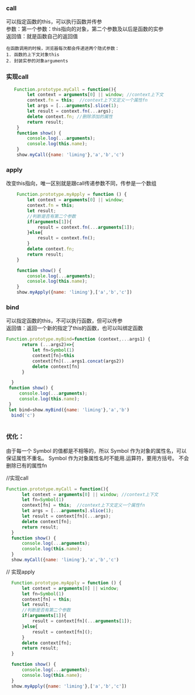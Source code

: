 
### call
可以指定函数的this，可以执行函数并传参   <br>
参数：第一个参数：this指向的对象，第二个参数及以后是函数的实参   <br>
返回值：就是函数自己的返回值   <br>



    在函数调用的时候，浏览器每次都会传递进两个隐式参数：
    1. 函数的上下文对象this
    2. 封装实参的对象arguments
### 实现call
```js
   Function.prototype.myCall = function(){
        let context = arguments[0] || window; //context上下文
        context.fn = this;  //context上下文定义一个属性fn
        let args = [...arguments].slice(1);
        let result = context.fn(...args);
        delete context.fn; //删除添加的属性
        return result;
    }
    function show() {
        console.log(...arguments);
        console.log(this.name);
    }
    show.myCall({name: 'liming'},'a','b','c')
```

### apply

改变this指向，唯一区别就是跟call传递参数不同，传参是一个数组

```js
    Function.prototype.myApply = function () {
        let context = arguments[0] || window;
        context.fn = this;
        let result;
        //判断是否有第二个参数
        if(arguments[1]){
            result = context.fn(...arguments[1]);
        }else{
            result = context.fn();
        }
        delete context.fn;
        return result;
    }

    function show() {
        console.log(...arguments);
        console.log(this.name);
    }
    show.myApply({name: 'liming'},['a','b','c'])

  ```
  
  ### bind
 
  可以指定函数的this，不可以执行函数，但可以传参  <br>
  返回值：返回一个新的指定了this的函数，也可以叫绑定函数  <br>
    
  ```js
  Function.prototype.myBind=function (context,...args1) {
        return (...args2)=>{
            let fn=Symbol(1)
            context[fn]=this
            context[fn](...args1.concat(args2))
            delete context[fn]
        }

    }
   function show() {
       console.log(...arguments);
       console.log(this.name);
   }
   let bind=show.myBind({name: 'liming'},'a','b')
    bind('c')
    
 ```

### 优化：
由于每一个 Symbol 的值都是不相等的，所以 Symbol 作为对象的属性名，可以保证属性不重名。
Symbol 作为对象属性名时不能用.运算符，要用方括号。
不会删除已有的属性fn

//实现call
  ```js
  Function.prototype.myCall = function(){
        let context = arguments[0] || window; //context上下文
        let fn=Symbol(1)
        context[fn] = this;  //context上下文定义一个属性fn
        let args = [...arguments].slice(1);
        let result = context[fn](...args);
        delete context[fn];
        return result;
    }
    function show() {
        console.log(...arguments);
        console.log(this.name);
    }
    show.myCall({name: 'liming'},'a','b','c')

  ```

 // 实现apply
  ```js
    Function.prototype.myApply = function () {
        let context = arguments[0] || window;
        let fn=Symbol(1)
        context[fn] = this;
        let result;
        //判断是否有第二个参数
        if(arguments[1]){
            result = context[fn](...arguments[1]);
        }else{
            result = context[fn]();
        }
        delete context[fn];
        return result;
    }

    function show() {
        console.log(...arguments);
        console.log(this.name);
    }
    show.myApply({name: 'liming'},['a','b','c'])
  ```
